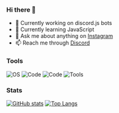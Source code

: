 ### Hi there 👋

- 🔭 Currently working on discord.js bots
- 🌱 Currently learning JavaScript
- 💬 Ask me about anything on [Instagram](https://instagram.com/yewshanooi)
- 📫 Reach me through [Discord](https://discordapp.com/users/266124126584963082/)

### Tools 

![OS](https://img.shields.io/badge/OS-Windows-informational?style=flat&logo=windows&logoColor=white&color=2bbc8a) ![Code](https://img.shields.io/badge/Code-JavaScript-informational?style=flat&logo=javascript&logoColor=white&color=2bbc8a) ![Code](https://img.shields.io/badge/Code-Node.js-informational?style=flat&logo=node.js&logoColor=white&color=2bbc8a) ![Tools](https://img.shields.io/badge/Tools-VisualStudioCode-blue.svg?logo=visual-studio-code&logoColor=white&color=2bbc8a)

### Stats

[![GitHub stats](https://github-readme-stats.vercel.app/api?username=javaruntimemc&show_icons=true&title_color=FFFFFF&text_color=FFFFFF&icon_color=FFFFFF&bg_color=000000&border_radius=10)](https://github.com/anuraghazra/github-readme-stats) 
[![Top Langs](https://github-readme-stats.vercel.app/api/top-langs/?username=javaruntimemc&title_color=FFFFFF&text_color=FFFFFF&icon_color=FFFFFF&bg_color=000000&border_radius=10)](https://github.com/anuraghazra/github-readme-stats)
